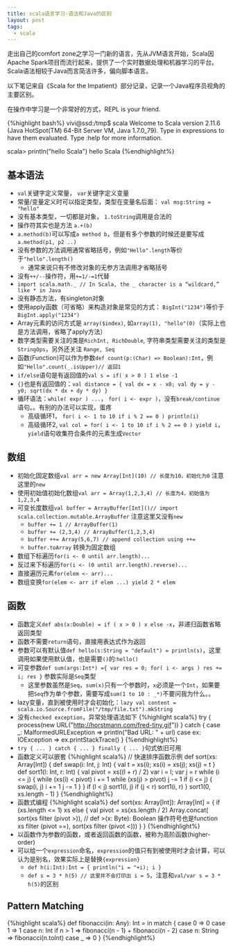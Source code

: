 ```yaml
---
title: scala语言学习-语法和Java的区别
layout: post
tags:
  - scala
---
```


走出自己的comfort zone之学习一门新的语言，先从JVM语言开始，Scala因Apache Spark项目而流行起来，提供了一个实时数据处理和机器学习的平台。Scala语法相较于Java而言简洁许多，偏向脚本语言。

以下笔记来自《Scala for the Impatient》部分记录，记录一个Java程序员视角的主要区别。

在操作中学习是一个非常好的方式，REPL is your friend.

{%highlight bash%}
vivi@ssd:/tmp$ scala
Welcome to Scala version 2.11.6 (Java HotSpot(TM) 64-Bit Server VM, Java 1.7.0_79).
Type in expressions to have them evaluated.
Type :help for more information.

scala> println("hello Scala")
hello Scala
{%endhighlight%}

## 基本语法
- `val`关键字定义常量， `var`关键字定义变量
- 常量/变量定义时可以指定类型，类型在变量名后面： `val msg:String = "hello"`
- 没有基本类型，一切都是对象， `1.toString`调用是合法的
- 操作符其实也是方法 `a.+(b)`
- `a.method(b)`可以写成`a method b`，但是有多个参数的时候还是要写成`a.method(p1, p2 ..)`
- 没有参数的方法调用通常省略括号，例如`"Hello".length`等价于`"hello".length()`
	- 通常来说只有不修改对象的无参方法调用才省略括号
- 没有`++/--`操作符，用`+=1/-=1`代替
- `import scala.math._ // In Scala, the _ character is a “wildcard,” like * in Java`
- 没有静态方法，有singleton对象
- 使用apply函数（可省略）来构造对象是常见的方式： `BigInt("1234")`等价于`BigInt.apply("1234")`
- Array元素的访问方式是 `array($index)`, 如`array(1), "hello"(0)`（实际上也是方法调用，省略了apply方法）
- 数字类型需要关注的类是`RichInt, RichDouble`, 字符串类型需要关注的类型是`StringOps`，另外还关注 `Range, Seq`
- 函数(Function)可以作为参数`def count(p:(Char) => Boolean):Int`，例如`"Hello".count(_.isUpper)// 返回1`
- `if/else`语句是有返回值的`val s = if( x > 0 ) 1 else -1`
- `{}`也是有返回值的：`val distance = { val dx = x - x0; val dy = y - y0; sqrt(dx * dx + dy * dy) }`
- 循环语法：`while( expr ) ...`， `for( i <- expr )`，没有`break/continue`语句。。有别的办法可以实现，蛋疼
	- 高级循环1， `for( i <- 1 to 10 if i % 2 == 0 ) println(i)`
	- 高级循环2, `val col = for( i <- 1 to 10 if i % 2 == 0 ) yield i`， `yield`语句收集符合条件的元素生成`Vector`

## 数组
- 初始化固定数组`val arr = new Array[Int](10) // 长度为10，初始化为0` 注意这里的`new`
- 使用初始值初始化数组`val arr = Array(1,2,3,4) // 长度为4，初始值为1,2,3,4`
- 可变长度数组`val buffer = ArrayBuffer[Int]()// import scala.collection.mutable.ArrayBuffer` 注意这里又没有`new`
    - `buffer += 1 // ArrayBuffer(1)`
    - `buffer += (2,3,4) // ArrayBuffer(1,2,3,4)`
    - `buffer ++= Array(5,6,7) // append collection using ++=`
    - `buffer.toArray` 转换为固定数组
- 数组下标遍历`for(i <- 0 until arr.length)...`
- 反过来下标遍历`for(i <- (0 until arr.length).reverse)...`
- 直接遍历元素`for(elem <- arr)...`
- 数组变换`for(elem <- arr if elem ...) yield 2 * elem`


## 函数
- 函数定义`def abs(x:Double) = if ( x > 0 ) x else -x`，非递归函数省略返回类型
- 函数不需要`return`语句，直接用表达式作为返回
- 参数可以有默认值`def hello(s:String = "default") = println(s)`，这里调用如果使用默认值，也是需要`()`的:`hello()`
- 可变参数`def sum(args:Int*) ={ var res = 0; for( i <- args ) res += i; res }` 参数实际是`Seq`类型
    - 这里参数虽然是`Seq`，`sum(x)`只有一个参数时，`x`必须是一个`Int`，如果要把`Seq`作为单个参数，需要写成`sum(1 to 10 : _*)`不要问我为什么。。
- lazy变量，直到被使用时才会初始化：`lazy val content = scala.io.Source.fromFile("/tmp/file.txt").mkString`
- 没有`checked exception`，异常处理语法如下
{%highlight scala%}
try {
    process(new URL("http://horstmann.com/fred-tiny.gif"))
} catch {
    case _: MalformedURLException => println("Bad URL: " + url)
    case ex: IOException => ex.printStackTrace()
}
{%endhighlight%}
- `try { ... } catch { ... } finally { ... }`句式依旧可用
- 函数定义可以嵌套
{%highlight scala%}
// 快速排序函数示例
def sort(xs: Array[Int]) {
    def swap(i: Int, j: Int) {
        val t = xs(i); xs(i) = xs(j); xs(j) = t
    }
    def sort1(l: Int, r: Int) {
        val pivot = xs((l + r) / 2)
        var i = l; var j = r
        while (i <= j) {
            while (xs(i) < pivot) i += 1
            while (xs(j) > pivot) j -= 1
            if (i <= j) {
                swap(i, j)
                i += 1
                j -= 1
            }
        }
        if (l < j) sort1(l, j)
        if (j < r) sort1(i, r)
    }
    sort1(0, xs.length - 1)
}
{%endhighlight%}
- 函数式编程
{%highlight scala%}
def sort(xs: Array[Int]): Array[Int] = {
    if (xs.length <= 1) xs
    else {
        val pivot = xs(xs.length / 2)
        Array.concat(
            sort(xs filter (pivot >)), // def >(x: Byte): Boolean 操作符号也是function
            xs filter (pivot ==),
            sort(xs filter (pivot <)))
    }
}
{%endhighlight%}
- 以函数作为参数的函数，或者返回函数的函数，被称为高阶函数(higher-order)
- 可以给一个`expression`命名，`expression`的值只有到被使用时才会计算，可以认为是别名，效果实际上是替换`{expression}`
    - `def h(i:Int):Int = { println("i = "+i); i }`
    - `def s = 3 * h(5) // 这里并不会打印出 i = 5`，注意和`val/var s = 3 * h(5)`的区别

## Pattern Matching
{%highlight scala%}
def fibonacci(in: Any): Int = in match {
    case 0 => 0
    case 1 => 1
    case n: Int if n > 1 => fibonacci(n - 1) + fibonacci(n - 2)
    case n: String => fibonacci(n.toInt)
    case _ => 0
}
{%endhighlight%}



